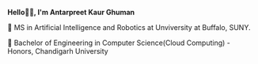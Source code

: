 **Hello👋🏽, I'm Antarpreet Kaur Ghuman**


🔭 MS in Artificial Intelligence and Robotics at Unviversity at Buffalo, SUNY.

🔭 Bachelor of Engineering in Computer Science(Cloud Computing) - Honors, Chandigarh University



          
              
